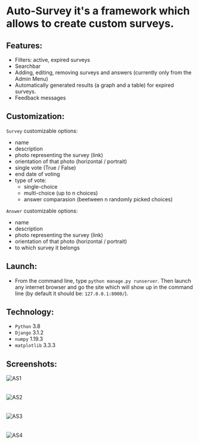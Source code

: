 # Auto-Survey it's a framework which allows to create custom surveys.

## Features:
* Filters: active, expired surveys
* Searchbar
* Adding, editing, removing surveys and answers (currently only from the Admin Menu)
* Automatically generated results (a graph and a table) for expired surveys.
* Feedback messages

## Customization:
```Survey``` customizable options:
* name  
* description
* photo representing the survey (link)
* orientation of that photo (horizontal / portrait)
* single vote (True / False)
* end date of voting
* type of vote:
  * single-choice
  * multi-choice (up to n choices)
  * answer comparasion (beetween n randomly picked choices)
  
```Answer``` customizable options:
* name
* description
* photo representing the survey (link)
* orientation of that photo (horizontal / portrait)
* to which survey it belongs
  
## Launch:
* From the command line, type ```python manage.py runserver```. Then launch any internet browser and go the site which will show up in the command line (by default it should be: ```127.0.0.1:8000/```).

## Technology:
* ```Python``` 3.8
* ```Django``` 3.1.2
* ```numpy``` 1.19.3
* ```matplotlib``` 3.3.3

## Screenshots:
![AS1](https://user-images.githubusercontent.com/71539614/99896800-49362800-2c94-11eb-9e04-1fbe8adec5c4.png)  
<br>  
![AS2](https://user-images.githubusercontent.com/71539614/99896801-49cebe80-2c94-11eb-8fcf-b2a8241dfe91.png)   
<br>   
![AS3](https://user-images.githubusercontent.com/71539614/99896798-4804fb00-2c94-11eb-867b-1ba7121ca7b9.png)   
<br>   
![AS4](https://user-images.githubusercontent.com/71539614/99896799-489d9180-2c94-11eb-9d25-284d0b2876e1.png)   
<br>  
